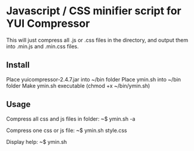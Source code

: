 # Javascript / CSS minifier script for YUI Compressor

This will just compress all .js or .css files in the directory, and output them into .min.js and .min.css files.

## Install

Place yuicompressor-2.4.7.jar into ~/bin folder
Place ymin.sh into ~/bin folder
Make ymin.sh executable (chmod +x ~/bin/ymin.sh)

## Usage

Compress all css and js files in folder:
~$ ymin.sh -a

Compress one css or js file:
~$ ymin.sh style.css

Display help:
~$ ymin.sh

